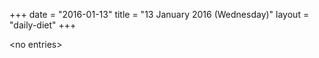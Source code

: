 +++
date = "2016-01-13"
title = "13 January 2016 (Wednesday)"
layout = "daily-diet"
+++


\<no entries\>
